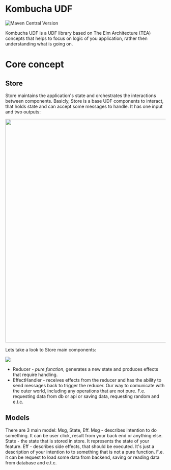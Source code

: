 # Kombucha UDF

![Maven Central Version](https://img.shields.io/maven-central/v/io.github.ikarenkov/kombucha-core)

Kombucha UDF is a UDF library based on The Elm Architecture (TEA) concepts that helps to focus on logic of you application, rather then understanding
what is going on.

# Core concept

## Store

Store maintains the application's state and orchestrates the interactions between components.
Basicly, Store is a base UDF components to interact, that holds state and can accept some messages to handle. It has one input and two outputs:

<img src="https://github.com/ikarenkov/Kombucha-UDF/assets/17216532/09fff09b-f7f9-42c9-ab73-ce3f2f25fb9a" width="700">

Lets take a look to Store main components:

<img src="https://github.com/ikarenkov/Kombucha-UDF/assets/17216532/9669c03c-2d9d-4610-a30a-58619a4bcfb7">

* Reducer - *pure function*, generates a new state and produces effects that require handling. 
* EffectHandler - receives effects from the reducer and has the ability to send messages back to trigger the reducer. Our way to comunicate with the outer world, including any operations that are not pure. F.e. requesting data from db or api or saving data, requesting random and e.t.c.

## Models

There are 3 main model: Msg, State, Eff.
Msg - describes intention to do something. It can be user click, result from your back end or anything else.
State - the state that is stored in store. It represents the state of your feature.
Eff - describes side effects, that should be executed. It's just a description of your intention to to something that is not a pure function. F.e. it
can be request to load some data from backend, saving or reading data from database and e.t.c.

